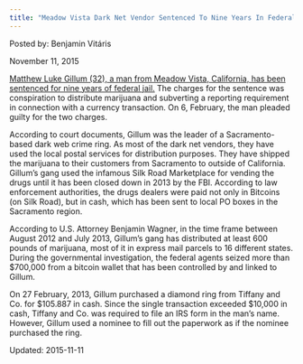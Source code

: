 ```yaml
---
title: "Meadow Vista Dark Net Vendor Sentenced To Nine Years In Federal Court"
---
```


Posted by: Benjamin Vitáris 

<span>November 11, 2015</span>


    
<p><a href="http://www.sacbee.com/news/local/crime/article43517145.html">Matthew Luke Gillum (32), a man from Meadow Vista, California, has been sentenced for nine years of federal jail.</a> The charges for the sentence was conspiration to distribute marijuana and subverting a reporting requirement in connection with a currency transaction. On 6, February, the man pleaded guilty for the two charges.</p>
<p>According to court documents, Gillum was the leader of a Sacramento-based dark web crime ring. As most of the dark net vendors, they have used the local postal services for distribution purposes. They have shipped the marijuana to their customers from Sacramento to outside of California. Gillum’s gang used the infamous Silk Road Marketplace for vending the drugs until it has been closed down in 2013 by the FBI. According to law enforcement authorities, the drugs dealers were paid not only in Bitcoins (on Silk Road), but in cash, which has been sent to local PO boxes in the Sacramento region.</p>
<p>According to U.S. Attorney Benjamin Wagner, in the time frame between August 2012 and July 2013, Gillum’s gang has distributed at least 600 pounds of marijuana, most of it in express mail parcels to 16 different states. During the governmental investigation, the federal agents seized more than $700,000 from a bitcoin wallet that has been controlled by and linked to Gillum.</p>
<p>On 27 February, 2013, Gillum purchased a diamond ring from Tiffany and Co. for $105.887 in cash. Since the single transaction exceeded $10,000 in cash, Tiffany and Co. was required to file an IRS form in the man’s name. However, Gillum used a nominee to fill out the paperwork as if the nominee purchased the ring.</p>

Updated: 2015-11-11

    
